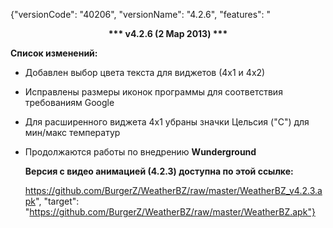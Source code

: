 ﻿{"versionCode": "40206", 
"versionName": "4.2.6", 
"features": "<center><strong>*** v4.2.6 (2 Мар 2013) ***</strong></center><p>
<strong>Список изменений:</strong><p>
* Добавлен выбор цвета текста для виджетов (4х1 и 4х2)<p>
* Исправлены размеры иконок программы для соответствия требованиям Google<p>
* Для расширенного виджета 4х1 убраны значки Цельсия (\"C\") для мин/макс температур<p>
* Продолжаются работы по внедрению <strong>Wunderground</strong><p>
<strong>Версия с видео анимацией (4.2.3) доступна по этой ссылке:</strong><p>
https://github.com/BurgerZ/WeatherBZ/raw/master/WeatherBZ_v4.2.3.apk", 
"target": "https://github.com/BurgerZ/WeatherBZ/raw/master/WeatherBZ.apk"}
